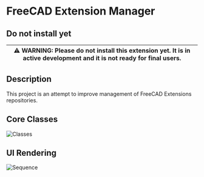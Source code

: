 # FreeCAD Extension Manager

## Do not install yet

| :warning: WARNING: Please do not install this extension yet. It is in active development and it is not ready for final users. |
| --- |

## Description

This project is an attempt to improve management of FreeCAD Extensions repositories.

## Core Classes

![Classes](https://github.com/mnesarco/FreeCAD_ExtMan/blob/master/Resources/docs/core-classes.png)

## UI Rendering

![Sequence](https://github.com/mnesarco/FreeCAD_ExtMan/blob/master/Resources/docs/gui-cycle.png)
